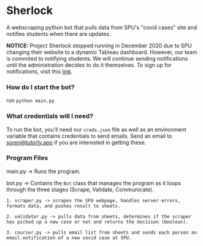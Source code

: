# Sherlock
A webscraping python bot that pulls data from SPU's "covid cases" site and notifies students when there are updates.

**NOTICE:** Project Sherlock stopped running in December 2020 due to SPU changing their website to a dynamic Tableau dashboard. However, our team is commited to notifying students. We will continue sending notifications until the administration decides to do it themselves. To sign up for notifications, visit this [link](https://tutorly.com/covid).

### How do I start the bot?
run `python main.py`

### What credentials will I need?
To run the bot, you'll need our `creds.json` file as well as an environment variable that contains credentials to send emails. Send an email to soren@tutorly.app if you are interested in getting these.

### Program Files
main.py -> Runs the program.

bot.py -> Contains the `Bot` class that manages the program as it loops through the three stages (Scrape, Validate, Communicate).

    1. scraper.py -> scrapes the SPU webpage, handles server errors, formats data, and pushes result to sheets.
    
    2. validator.py -> pulls data from sheets, determines if the scraper has picked up a new case or not and returns the decision (boolean).
    
    3. courier.py -> pulls email list from sheets and sends each person an email notification of a new covid case at SPU.
